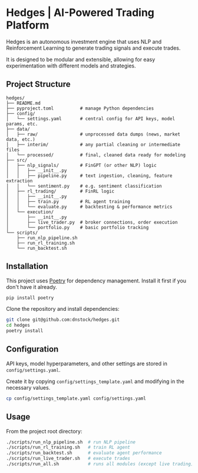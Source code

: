 # Hedges | AI-Powered Trading Platform

Hedges is an autonomous investment engine that uses NLP and Reinforcement Learning to generate trading signals and execute trades.  

It is designed to be modular and extensible, allowing for easy experimentation with different models and strategies.

## Project Structure
```plaintext
hedges/
├── README.md
├── pyproject.toml          # manage Python dependencies
├── config/
│   └── settings.yaml       # central config for API keys, model params, etc.
├── data/
│   ├── raw/                # unprocessed data dumps (news, market data, etc.)
│   ├── interim/            # any partial cleaning or intermediate files
│   └── processed/          # final, cleaned data ready for modeling
├── src/
│   ├── nlp_signals/        # FinGPT (or other NLP) logic
│   │   ├── __init__.py
│   │   ├── pipeline.py     # text ingestion, cleaning, feature extraction
│   │   └── sentiment.py    # e.g. sentiment classification
│   ├── rl_trading/         # FinRL logic
│   │   ├── __init__.py
│   │   ├── train.py        # RL agent training
│   │   └── evaluate.py     # backtesting & performance metrics
│   └── execution/
│       ├── __init__.py
│       ├── live_trader.py  # broker connections, order execution
│       └── portfolio.py    # basic portfolio tracking
└── scripts/
    ├── run_nlp_pipeline.sh
    ├── run_rl_training.sh
    └── run_backtest.sh
```

## Installation
This project uses [Poetry](https://python-poetry.org/) for dependency management. Install it first if you don't have it already.
```bash
pip install poetry
```

Clone the repository and install dependencies:
```bash
git clone git@github.com:dnstock/hedges.git
cd hedges
poetry install
```

## Configuration
API keys, model hyperparameters, and other settings are stored in `config/settings.yaml`. 

Create it by copying `config/settings_template.yaml` and modifying in the necessary values.
```bash
cp config/settings_template.yaml config/settings.yaml
```


## Usage
From the project root directory:
```bash
./scripts/run_nlp_pipeline.sh  # run NLP pipeline
./scripts/run_rl_training.sh   # train RL agent
./scripts/run_backtest.sh      # evaluate agent performance
./scripts/run_live_trader.sh   # execute trades
./scripts/run_all.sh           # runs all modules (except live trading)
```
